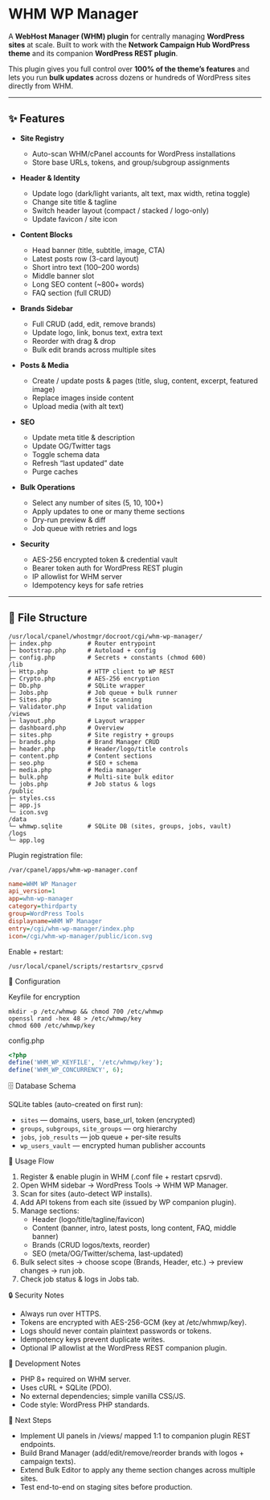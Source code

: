 # WHM WP Manager

A **WebHost Manager (WHM) plugin** for centrally managing **WordPress sites** at scale.
Built to work with the **Network Campaign Hub WordPress theme** and its companion **WordPress REST plugin**.

This plugin gives you full control over **100% of the theme’s features** and lets you run **bulk updates** across dozens or hundreds of WordPress sites directly from WHM.

---

## ✨ Features

- **Site Registry**
  - Auto-scan WHM/cPanel accounts for WordPress installations
  - Store base URLs, tokens, and group/subgroup assignments

- **Header & Identity**
  - Update logo (dark/light variants, alt text, max width, retina toggle)
  - Change site title & tagline
  - Switch header layout (compact / stacked / logo-only)
  - Update favicon / site icon

- **Content Blocks**
  - Head banner (title, subtitle, image, CTA)
  - Latest posts row (3-card layout)
  - Short intro text (100–200 words)
  - Middle banner slot
  - Long SEO content (~800+ words)
  - FAQ section (full CRUD)

- **Brands Sidebar**
  - Full CRUD (add, edit, remove brands)
  - Update logo, link, bonus text, extra text
  - Reorder with drag & drop
  - Bulk edit brands across multiple sites

- **Posts & Media**
  - Create / update posts & pages (title, slug, content, excerpt, featured image)
  - Replace images inside content
  - Upload media (with alt text)

- **SEO**
  - Update meta title & description
  - Update OG/Twitter tags
  - Toggle schema data
  - Refresh “last updated” date
  - Purge caches

- **Bulk Operations**
  - Select any number of sites (5, 10, 100+)
  - Apply updates to one or many theme sections
  - Dry-run preview & diff
  - Job queue with retries and logs

- **Security**
  - AES-256 encrypted token & credential vault
  - Bearer token auth for WordPress REST plugin
  - IP allowlist for WHM server
  - Idempotency keys for safe retries

---

## 📂 File Structure

```
/usr/local/cpanel/whostmgr/docroot/cgi/whm-wp-manager/
├─ index.php          # Router entrypoint
├─ bootstrap.php      # Autoload + config
├─ config.php         # Secrets + constants (chmod 600)
/lib
├─ Http.php           # HTTP client to WP REST
├─ Crypto.php         # AES-256 encryption
├─ Db.php             # SQLite wrapper
├─ Jobs.php           # Job queue + bulk runner
├─ Sites.php          # Site scanning
├─ Validator.php      # Input validation
/views
├─ layout.php         # Layout wrapper
├─ dashboard.php      # Overview
├─ sites.php          # Site registry + groups
├─ brands.php         # Brand Manager CRUD
├─ header.php         # Header/logo/title controls
├─ content.php        # Content sections
├─ seo.php            # SEO + schema
├─ media.php          # Media manager
├─ bulk.php           # Multi-site bulk editor
└─ jobs.php           # Job status & logs
/public
├─ styles.css
├─ app.js
└─ icon.svg
/data
└─ whmwp.sqlite       # SQLite DB (sites, groups, jobs, vault)
/logs
└─ app.log
```

Plugin registration file:

```
/var/cpanel/apps/whm-wp-manager.conf
```

```ini
name=WHM WP Manager
api_version=1
app=whm-wp-manager
category=thirdparty
group=WordPress Tools
displayname=WHM WP Manager
entry=/cgi/whm-wp-manager/index.php
icon=/cgi/whm-wp-manager/public/icon.svg
```

Enable + restart:

```
/usr/local/cpanel/scripts/restartsrv_cpsrvd
```

🔐 Configuration

Keyfile for encryption

```
mkdir -p /etc/whmwp && chmod 700 /etc/whmwp
openssl rand -hex 48 > /etc/whmwp/key
chmod 600 /etc/whmwp/key
```

config.php

```php
<?php
define('WHM_WP_KEYFILE', '/etc/whmwp/key');
define('WHM_WP_CONCURRENCY', 6);
```

🗄 Database Schema

SQLite tables (auto-created on first run):

- `sites` — domains, users, base_url, token (encrypted)
- `groups`, `subgroups`, `site_groups` — org hierarchy
- `jobs`, `job_results` — job queue + per-site results
- `wp_users_vault` — encrypted human publisher accounts

🚀 Usage Flow

1. Register & enable plugin in WHM (.conf file + restart cpsrvd).
2. Open WHM sidebar → WordPress Tools → WHM WP Manager.
3. Scan for sites (auto-detect WP installs).
4. Add API tokens from each site (issued by WP companion plugin).
5. Manage sections:
   - Header (logo/title/tagline/favicon)
   - Content (banner, intro, latest posts, long content, FAQ, middle banner)
   - Brands (CRUD logos/texts, reorder)
   - SEO (meta/OG/Twitter/schema, last-updated)
6. Bulk select sites → choose scope (Brands, Header, etc.) → preview changes → run job.
7. Check job status & logs in Jobs tab.

🔒 Security Notes

- Always run over HTTPS.
- Tokens are encrypted with AES-256-GCM (key at /etc/whmwp/key).
- Logs should never contain plaintext passwords or tokens.
- Idempotency keys prevent duplicate writes.
- Optional IP allowlist at the WordPress REST companion plugin.

🔧 Development Notes

- PHP 8+ required on WHM server.
- Uses cURL + SQLite (PDO).
- No external dependencies; simple vanilla CSS/JS.
- Code style: WordPress PHP standards.

📌 Next Steps

- Implement UI panels in /views/ mapped 1:1 to companion plugin REST endpoints.
- Build Brand Manager (add/edit/remove/reorder brands with logos + campaign texts).
- Extend Bulk Editor to apply any theme section changes across multiple sites.
- Test end-to-end on staging sites before production.

